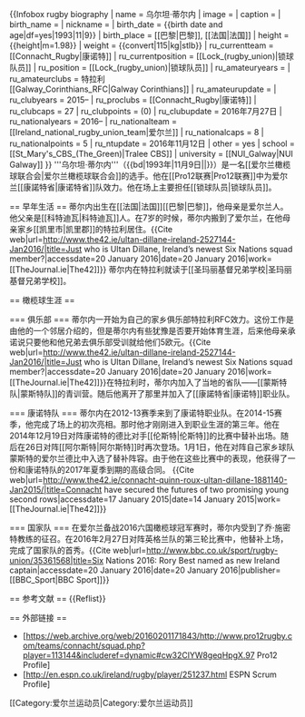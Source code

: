 
{{Infobox rugby biography
| name               = 乌尔坦·蒂尔内
| image              = 
| caption            = 
| birth_name         = 
| nickname           = 
| birth_date         = {{birth date and age|df=yes|1993|11|9}}
| birth_place        = [[巴黎|巴黎]], [[法国|法国]]
| height             = {{height|m=1.98}}
| weight             = {{convert|115|kg|stlb}}
| ru_currentteam     = [[Connacht_Rugby|康诺特]]
| ru_currentposition = [[Lock_(rugby_union)|锁球队员]]
| ru_position        = [[Lock_(rugby_union)|锁球队员]]
| ru_amateuryears    =
| ru_amateurclubs    = 特拉利 <br> [[Galway_Corinthians_RFC|Galway Corinthians]]
| ru_amateurupdate   =
| ru_clubyears       = 2015–
| ru_proclubs        = [[Connacht_Rugby|康诺特]]
| ru_clubcaps        = 27
| ru_clubpoints      = (0)
| ru_clubupdate      = 2016年7月27日
| ru_nationalyears   = 2016–
| ru_nationalteam    = [[Ireland_national_rugby_union_team|爱尔兰]] 
| ru_nationalcaps    = 8
| ru_nationalpoints  = 5
| ru_ntupdate        = 2016年11月12日
| other              = yes
| school             = [[St_Mary's_CBS_(The_Green)|Tralee CBS]]
| university         = [[NUI_Galway|NUI Galway]]
}}
'''乌尔坦·蒂尔内'''（{{bd|1993年|11月9日||}}）是一名[[爱尔兰橄榄球联合会|爱尔兰橄榄球联合会]]的选手。他在[[Pro12联赛|Pro12联赛]]中为爱尔兰[[康諾特省|康诺特省]]队效力。他在场上主要担任[[锁球队员|锁球队员]]。

== 早年生活 ==
蒂尔内出生在[[法国|法国]][[巴黎|巴黎]]，他母亲是爱尔兰人。他父亲是[[科特迪瓦|科特迪瓦]]人。在7岁的时候，蒂尔内搬到了爱尔兰，在他母亲家乡[[凯里市|凯里郡]]的特拉利居住。<ref name="Who is Ultan Dillane">{{Cite web|url=http://www.the42.ie/ultan-dillane-ireland-2527144-Jan2016/|title=Just who is Ultan Dillane, Ireland’s newest Six Nations squad member?|accessdate=20 January 2016|date=20 January 2016|work=[[TheJournal.ie|The42]]}}</ref> 蒂尔内在特拉利就读于[[圣玛丽基督兄弟学校|圣玛丽基督兄弟学校]]。

== 橄榄球生涯 ==

=== 俱乐部 ===
蒂尔内一开始为自己的家乡俱乐部特拉利RFC效力。这份工作是由他的一个邻居介绍的，但是蒂尔内有些犹豫是否要开始体育生涯，后来他母亲承诺说只要他和他兄弟去俱乐部受训就给他们5欧元。<ref name="Who is Ultan Dillane">{{Cite web|url=http://www.the42.ie/ultan-dillane-ireland-2527144-Jan2016/|title=Just who is Ultan Dillane, Ireland’s newest Six Nations squad member?|accessdate=20 January 2016|date=20 January 2016|work=[[TheJournal.ie|The42]]}}</ref>在特拉利时，蒂尔内加入了当地的省队——[[蒙斯特队|蒙斯特队]]的青训营。随后他离开了那里并加入了[[康諾特省|康诺特]]职业队。

=== 康诺特队 ===
蒂尔内在2012-13赛季来到了康诺特职业队。在2014-15赛季，他完成了场上的初次亮相。那时他才刚刚进入到职业生涯的第三年。他在2014年12月19日对阵康诺特的德比对手[[伦斯特|伦斯特]]的比赛中替补出场。随后在26日对阵[[阿尔斯特|阿尔斯特]]时再次登场。1月1日，他在对阵自己家乡球队蒙斯特的爱尔兰德比中入选了替补阵容。由于他在这些比赛中的表现，他获得了一份和康诺特队的2017年夏季到期的高级合同。 <ref>{{Cite web|url=http://www.the42.ie/connacht-quinn-roux-ultan-dillane-1881140-Jan2015/|title=Connacht have secured the futures of two promising young second rows|accessdate=17 January 2015|date=14 January 2015|work=[[TheJournal.ie|The42]]}}</ref>

=== 国家队 ===
在爱尔兰备战2016六国橄榄球冠军赛时，蒂尔内受到了乔·施密特教练的征召。在2016年2月27日对阵英格兰队的第三轮比赛中，他替补上场，完成了国家队的首秀。<ref>{{Cite web|url=http://www.bbc.co.uk/sport/rugby-union/35361568|title=Six Nations 2016: Rory Best named as new Ireland captain|accessdate=20 January 2016|date=20 January 2016|publisher=[[BBC_Sport|BBC Sport]]}}</ref>

== 参考文献 ==
{{Reflist}}

== 外部链接 ==
* [https://web.archive.org/web/20160201171843/http://www.pro12rugby.com/teams/connacht/squad.php?player=113144&includeref=dynamic#cw32ClYW8geqHpgX.97 Pro12 Profile]
* [http://en.espn.co.uk/ireland/rugby/player/251237.html ESPN Scrum Profile]

[[Category:爱尔兰运动员|Category:爱尔兰运动员]]